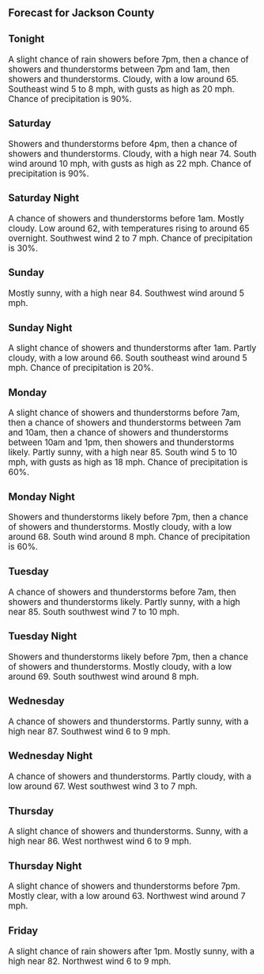 <div>
   <h2>Forecast for Jackson County</h2>
   <p>
      <div style="font-size:120%">
         <h3>Tonight</h3>A slight chance of rain showers before 7pm, then a chance of showers and thunderstorms between 7pm and 1am, then showers and
         thunderstorms. Cloudy, with a low around 65. Southeast wind 5 to 8 mph, with gusts as high as 20 mph. Chance of precipitation
         is 90%.<br></div>
   </p>
   <p>
      <div style="font-size:120%">
         <h3>Saturday</h3>Showers and thunderstorms before 4pm, then a chance of showers and thunderstorms. Cloudy, with a high near 74. South wind
         around 10 mph, with gusts as high as 22 mph. Chance of precipitation is 90%.<br></div>
   </p>
   <p>
      <div style="font-size:120%">
         <h3>Saturday Night</h3>A chance of showers and thunderstorms before 1am. Mostly cloudy. Low around 62, with temperatures rising to around 65 overnight.
         Southwest wind 2 to 7 mph. Chance of precipitation is 30%.<br></div>
   </p>
   <p>
      <div style="font-size:120%">
         <h3>Sunday</h3>Mostly sunny, with a high near 84. Southwest wind around 5 mph.<br></div>
   </p>
   <p>
      <div style="font-size:120%">
         <h3>Sunday Night</h3>A slight chance of showers and thunderstorms after 1am. Partly cloudy, with a low around 66. South southeast wind around 5
         mph. Chance of precipitation is 20%.<br></div>
   </p>
   <p>
      <div style="font-size:120%">
         <h3>Monday</h3>A slight chance of showers and thunderstorms before 7am, then a chance of showers and thunderstorms between 7am and 10am,
         then a chance of showers and thunderstorms between 10am and 1pm, then showers and thunderstorms likely. Partly sunny, with
         a high near 85. South wind 5 to 10 mph, with gusts as high as 18 mph. Chance of precipitation is 60%.<br></div>
   </p>
   <p>
      <div style="font-size:120%">
         <h3>Monday Night</h3>Showers and thunderstorms likely before 7pm, then a chance of showers and thunderstorms. Mostly cloudy, with a low around
         68. South wind around 8 mph. Chance of precipitation is 60%.<br></div>
   </p>
   <p>
      <div style="font-size:120%">
         <h3>Tuesday</h3>A chance of showers and thunderstorms before 7am, then showers and thunderstorms likely. Partly sunny, with a high near 85.
         South southwest wind 7 to 10 mph.<br></div>
   </p>
   <p>
      <div style="font-size:120%">
         <h3>Tuesday Night</h3>Showers and thunderstorms likely before 7pm, then a chance of showers and thunderstorms. Mostly cloudy, with a low around
         69. South southwest wind around 8 mph.<br></div>
   </p>
   <p>
      <div style="font-size:120%">
         <h3>Wednesday</h3>A chance of showers and thunderstorms. Partly sunny, with a high near 87. Southwest wind 6 to 9 mph.<br></div>
   </p>
   <p>
      <div style="font-size:120%">
         <h3>Wednesday Night</h3>A chance of showers and thunderstorms. Partly cloudy, with a low around 67. West southwest wind 3 to 7 mph.<br></div>
   </p>
   <p>
      <div style="font-size:120%">
         <h3>Thursday</h3>A slight chance of showers and thunderstorms. Sunny, with a high near 86. West northwest wind 6 to 9 mph.<br></div>
   </p>
   <p>
      <div style="font-size:120%">
         <h3>Thursday Night</h3>A slight chance of showers and thunderstorms before 7pm. Mostly clear, with a low around 63. Northwest wind around 7 mph.<br></div>
   </p>
   <p>
      <div style="font-size:120%">
         <h3>Friday</h3>A slight chance of rain showers after 1pm. Mostly sunny, with a high near 82. Northwest wind 6 to 9 mph.<br></div>
   </p>
</div>